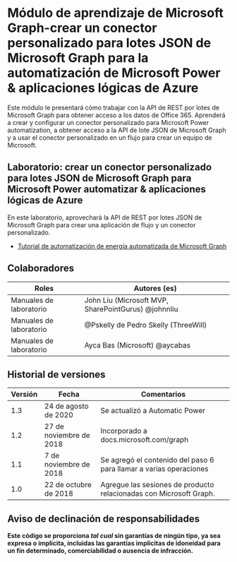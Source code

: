 # <a name="microsoft-graph-training-module---create-a-microsoft-graph-json-batch-custom-connector-for-microsoft-power-automate--azure-logic-apps"></a>Módulo de aprendizaje de Microsoft Graph-crear un conector personalizado para lotes JSON de Microsoft Graph para la automatización de Microsoft Power & aplicaciones lógicas de Azure

Este módulo le presentará cómo trabajar con la API de REST por lotes de Microsoft Graph para obtener acceso a los datos de Office 365. Aprenderá a crear y configurar un conector personalizado para Microsoft Power automatization, a obtener acceso a la API de lote JSON de Microsoft Graph y a usar el conector personalizado en un flujo para crear un equipo de Microsoft.

## <a name="lab---create-a-microsoft-graph-json-batch-custom-connector-for-microsoft-power-automate--azure-logic-apps"></a>Laboratorio: crear un conector personalizado para lotes JSON de Microsoft Graph para Microsoft Power automatizar & aplicaciones lógicas de Azure

En este laboratorio, aprovechará la API de REST por lotes JSON de Microsoft Graph para crear una aplicación de flujo y un conector personalizado.

- [Tutorial de automatización de energía automatizada de Microsoft Graph](https://docs.microsoft.com/graph/tutorials/powerautomate)

## <a name="contributors"></a>Colaboradores

| Roles       | Autores (es)                                            |
|-------------|------------------------------------------------------|
| Manuales de laboratorio | John Liu (Microsoft MVP, SharePointGurus) @johnnliu  |
| Manuales de laboratorio | @Pskelly de Pedro Skelly (ThreeWill)                     |
| Manuales de laboratorio | Ayca Bas (Microsoft) @aycabas                        |

## <a name="version-history"></a>Historial de versiones

| Versión | Fecha              | Comentarios                                             |
|---------|-------------------|------------------------------------------------------|
| 1.3     | 24 de agosto de 2020   | Se actualizó a Automatic Power                            |
| 1.2     | 27 de noviembre de 2018 | Incorporado a docs.microsoft.com/graph                |
| 1.1     | 7 de noviembre de 2018 | Se agregó el contenido del paso 6 para llamar a varias operaciones |
| 1.0     | 22 de octubre de 2018  | Agregue las sesiones de producto relacionadas con Microsoft Graph.       |

## <a name="disclaimer"></a>Aviso de declinación de responsabilidades

**Este código se proporciona *tal cual* sin garantías de ningún tipo, ya sea expresa o implícita, incluidas las garantías implícitas de idoneidad para un fin determinado, comerciabilidad o ausencia de infracción.**
